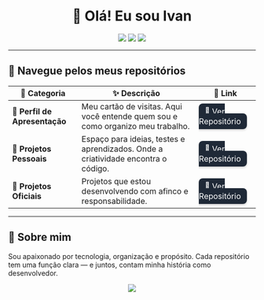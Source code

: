 <h1 align="center">👋 Olá! Eu sou Ivan</h1>

<p align="center">
  <img src="https://img.shields.io/badge/Desenvolvedor-Fullstack-blue?style=for-the-badge" />
  <img src="https://img.shields.io/badge/Organização-3%20Repositórios%20Principais-green?style=for-the-badge" />
  <img src="https://img.shields.io/badge/Código-com%20propósito-orange?style=for-the-badge" />
</p>

---

## 🧭 Navegue pelos meus repositórios

| 💼 Categoria | ✨ Descrição | 🔗 Link |
|-------------|-------------|--------|
| 🎨 **Perfil de Apresentação** | Meu cartão de visitas. Aqui você entende quem sou e como organizo meu trabalho. | <a href="https://github.com/IvanM1999/perfil-apresentacao" style="background-color:#1f2937;color:white;padding:6px 12px;border-radius:8px;text-decoration:none;box-shadow:0 2px 4px rgba(0,0,0,0.2);">🐙 Ver Repositório</a> |
| 🧪 **Projetos Pessoais** | Espaço para ideias, testes e aprendizados. Onde a criatividade encontra o código. | <a href="https://github.com/IvanM1999/projetos-pessoais" style="background-color:#1f2937;color:white;padding:6px 12px;border-radius:8px;text-decoration:none;box-shadow:0 2px 4px rgba(0,0,0,0.2);">🧪 Ver Repositório</a> |
| 🚀 **Projetos Oficiais** | Projetos que estou desenvolvendo com afinco e responsabilidade. | <a href="https://github.com/IvanM1999/projetos-oficiais" style="background-color:#1f2937;color:white;padding:6px 12px;border-radius:8px;text-decoration:none;box-shadow:0 2px 4px rgba(0,0,0,0.2);">🚀 Ver Repositório</a> |

---

## 📌 Sobre mim

Sou apaixonado por tecnologia, organização e propósito. Cada repositório tem uma função clara — e juntos, contam minha história como desenvolvedor.

<p align="center">
  <img src="https://img.shields.io/badge/Feito%20com-💙%20e%20café-brown?style=flat-square" />
</p>